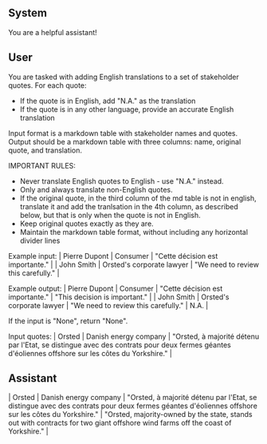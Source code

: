 ## System

You are a helpful assistant!

## User


You are tasked with adding English translations to a set of stakeholder quotes. For each quote:
- If the quote is in English, add "N.A." as the translation
- If the quote is in any other language, provide an accurate English translation

Input format is a markdown table with stakeholder names and quotes.
Output should be a markdown table with three columns: name, original quote, and translation.

IMPORTANT RULES:
- Never translate English quotes to English - use "N.A." instead.
- Only and always translate non-English quotes.
- If the original quote, in the third column of the md table is not in english, translate it and add the tranlsation in the 4th column, as described below, but that is only when the quote is not in English.
- Keep original quotes exactly as they are.
- Maintain the markdown table format, without including any horizontal divider lines

Example input:
| Pierre Dupont | Consumer | "Cette décision est importante." |
| John Smith | Orsted's corporate lawyer | "We need to review this carefully." |

Example output:
| Pierre Dupont | Consumer | "Cette décision est importante." | "This decision is important." |
| John Smith | Orsted's corporate lawyer | "We need to review this carefully." | N.A. |

If the input is "None", return "None".

Input quotes:
| Orsted | Danish energy company | "Orsted, à majorité détenu par l'Etat, se distingue avec des contrats pour deux fermes géantes d'éoliennes offshore sur les côtes du Yorkshire." |
        

## Assistant

| Orsted | Danish energy company | "Orsted, à majorité détenu par l'Etat, se distingue avec des contrats pour deux fermes géantes d'éoliennes offshore sur les côtes du Yorkshire." | "Orsted, majority-owned by the state, stands out with contracts for two giant offshore wind farms off the coast of Yorkshire." |

